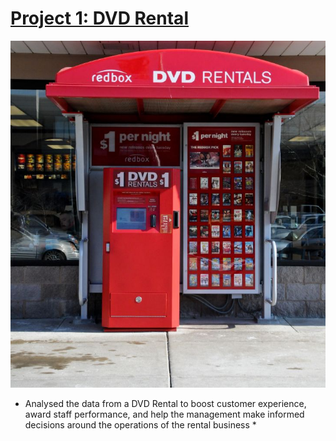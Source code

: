 

# [Project 1: DVD Rental](https://github.com/ProTeni/SQL_Projects.me/blob/main/DVD_Rentals.md)


![](https://github.com/ProTeni/Data-Analysis-Folder/blob/main/Images/DVD_rental_machine.jpg)


* Analysed the data from a DVD Rental to boost customer experience, award staff performance, and help the management make informed decisions around the operations of the rental business *



